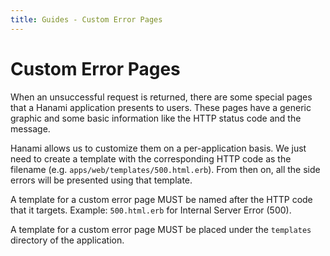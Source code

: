 ```yaml
---
title: Guides - Custom Error Pages
---
```


# Custom Error Pages

When an unsuccessful request is returned, there are some special pages that a Hanami application presents to users.
These pages have a generic graphic and some basic information like the HTTP status code and the message.

Hanami allows us to customize them on a per-application basis.
We just need to create a template with the corresponding HTTP code as the filename (e.g. `apps/web/templates/500.html.erb`).
From then on, all the side errors will be presented using that template.

<p class="convention">
  A template for a custom error page MUST be named after the HTTP code that it targets.
  Example: <code>500.html.erb</code> for Internal Server Error (500).
</p>

<p class="convention">
  A template for a custom error page MUST be placed under the <code>templates</code> directory of the application.
</p>
